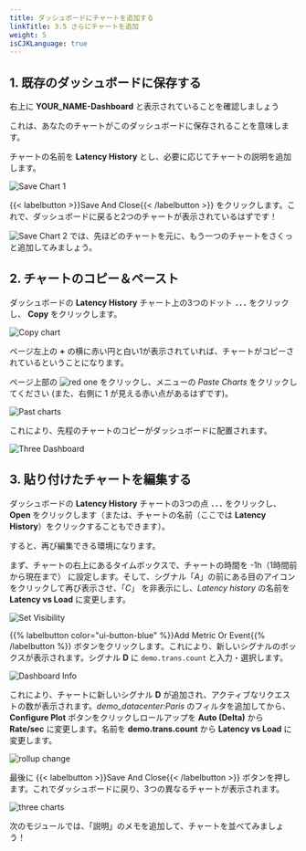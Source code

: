 ```yaml
---
title: ダッシュボードにチャートを追加する
linkTitle: 3.5 さらにチャートを追加
weight: 5
isCJKLanguage: true
---
```


## 1. 既存のダッシュボードに保存する

右上に **YOUR_NAME-Dashboard** と表示されていることを確認しましょう

これは、あなたのチャートがこのダッシュボードに保存されることを意味します。

チャートの名前を **Latency History** とし、必要に応じてチャートの説明を追加します。

![Save Chart 1](../../images/M-MoreCharts-1.png)

{{< labelbutton  >}}Save And Close{{< /labelbutton >}} をクリックします。これで、ダッシュボードに戻ると2つのチャートが表示されているはずです！

![Save Chart 2](../../images/M-MoreCharts-2.png)
では、先ほどのチャートを元に、もう一つのチャートをさくっと追加してみましょう。

## 2. チャートのコピー＆ペースト

ダッシュボードの **Latency History** チャート上の3つのドット **`...`** をクリックし、 **Copy** をクリックします。

![Copy chart](../../images/M-MoreCharts-3.png)

ページ左上の **+** の横に赤い円と白い1が表示されていれば、チャートがコピーされているということになります。

ページ上部の ![red one](../../images/M-MoreCharts-4.png) をクリックし、メニューの *Paste Charts* をクリックしてください (また、右側に 1 が見える赤い点があるはずです)。

![Past charts](../../images/M-MoreCharts-5.png)

これにより、先程のチャートのコピーがダッシュボードに配置されます。

![Three Dashboard](../../images/M-MoreCharts-6.png)


## 3. 貼り付けたチャートを編集する

ダッシュボードの **Latency History** チャートの3つの点 **`...`** をクリックし、**Open** をクリックします（または、チャートの名前（ここでは **Latency History**）をクリックすることもできます）。

すると、再び編集できる環境になります。

まず、チャートの右上にあるタイムボックスで、チャートの時間を -1h（1時間前から現在まで） に設定します。そして、シグナル「*A*」の前にある目のアイコンをクリックして再び表示させ、「*C*」 を非表示にし、*Latency history* の名前を **Latency vs Load** に変更します。

![Set Visibility](../../images/M-MoreCharts-7.png)

{{% labelbutton color="ui-button-blue" %}}Add Metric Or Event{{% /labelbutton %}} ボタンをクリックします。これにより、新しいシグナルのボックスが表示されます。シグナル **D** に `demo.trans.count` と入力・選択します。

![Dashboard Info](../../images/M-MoreCharts-8.png)

これにより、チャートに新しいシグナル **D** が追加され、アクティブなリクエストの数が表示されます。*demo_datacenter:Paris* のフィルタを追加してから、 **Configure Plot** ボタンをクリックしロールアップを **Auto (Delta)** から **Rate/sec** に変更します。名前を **demo.trans.count** から **Latency vs Load** に変更します。

![rollup change](../../images/M-MoreCharts-9.png)

最後に {{< labelbutton  >}}Save And Close{{< /labelbutton >}} ボタンを押します。これでダッシュボードに戻り、3つの異なるチャートが表示されます。

![three charts](../../images/M-MoreCharts-10.png)

次のモジュールでは、「説明」のメモを追加して、チャートを並べてみましょう！
